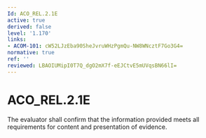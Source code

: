 ```yaml
---
Id: ACO_REL.2.1E
active: true
derived: false
level: '1.170'
links:
- ACOM-101: cW52LJzEba90SheJvruWHzPgmQu-NW8WNcztF7Go3G4=
normative: true
ref: ''
reviewed: LBAOIUMipI0T7Q_dgO2mX7f-eEJCtvE5mUVqsBN66lI=
---
```


# ACO_REL.2.1E

The evaluator shall confirm that the information provided meets all requirements for content and presentation of evidence.